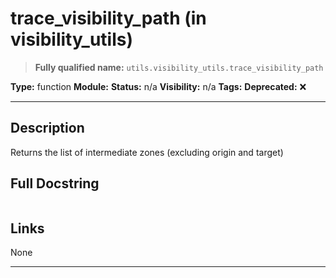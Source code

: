# trace_visibility_path (in visibility_utils)
> **Fully qualified name:** `utils.visibility_utils.trace_visibility_path`

**Type:** function
**Module:** 
**Status:** n/a
**Visibility:** n/a
**Tags:** 
**Deprecated:** ❌

---

## Description
Returns the list of intermediate zones (excluding origin and target)

## Full Docstring
```

```

## Links
None

---
